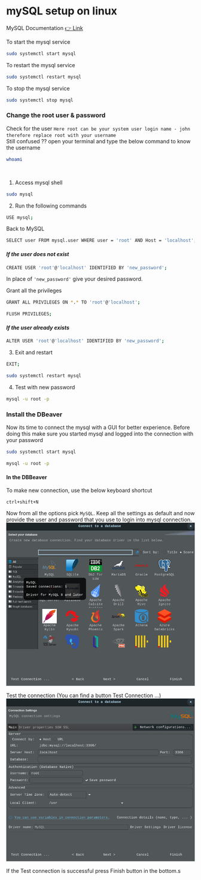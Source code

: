# mySQL setup on linux

MySQL Documentation [👉 Link ](https://dev.mysql.com/doc/mysql-shell/8.0/en/mysql-shell-install-linux-quick.html)

To start the mysql service

```sh
sudo systemctl start mysql
```

To restart the mysql service

```sh
sudo systemctl restart mysql
```

To stop the mysql service

```sh
sudo systemctl stop mysql
```

### Change the root user & password

Check for the user
`Here root can be your system user login name - john therefore replace root with your username`  
Still confused ?? open your terminal and type the below command to know the username

```sh
whoami
```

 <br />

1. Access mysql shell

```sh
sudo mysql
```

2. Run the following commands

```sh
USE mysql;
```

Back to MySQL

```sh
SELECT user FROM mysql.user WHERE user = 'root' AND Host = 'localhost';
```

#### _If the user does not exist_

```sh
CREATE USER 'root'@'localhost' IDENTIFIED BY 'new_password';
```

In place of `'new_password'` give your desired password.

Grant all the privileges

```sh
GRANT ALL PRIVILEGES ON *.* TO 'root'@'localhost';
```

```sh
FLUSH PRIVILEGES;
```

#### _If the user already exists_

```sh
ALTER USER 'root'@'localhost' IDENTIFIED BY 'new_password';
```

3. Exit and restart

```sh
EXIT;
```

```sh
sudo systemctl restart mysql
```

4. Test with new password

```sh
mysql -u root -p
```

### Install the DBeaver

Now its time to connect the mysql with a GUI for better experience. Before doing this make sure you
started mysql and logged into the connection with your password

```sh
sudo systemctl start mysql
```

```sh
mysql -u root -p
```

#### In the DBBeaver

To make new connection, use the below keyboard shortcut

```
ctrl+shift+N
```

Now from all the options pick `MySQL`. Keep all the settings as default and now provide the user
and password that you use to login into mysql connection.
![Add New Connection](https://github.com/varunteja007006/Practice/blob/main/Practice%20SQL/assets/Add%20New%20Connection.png)

Test the connection (You can find a button Test Connection ...)
![Test Connection](https://github.com/varunteja007006/Practice/blob/main/Practice%20SQL/assets/Test%20Connection.png)

If the Test connection is successful press Finish button in the bottom.s
